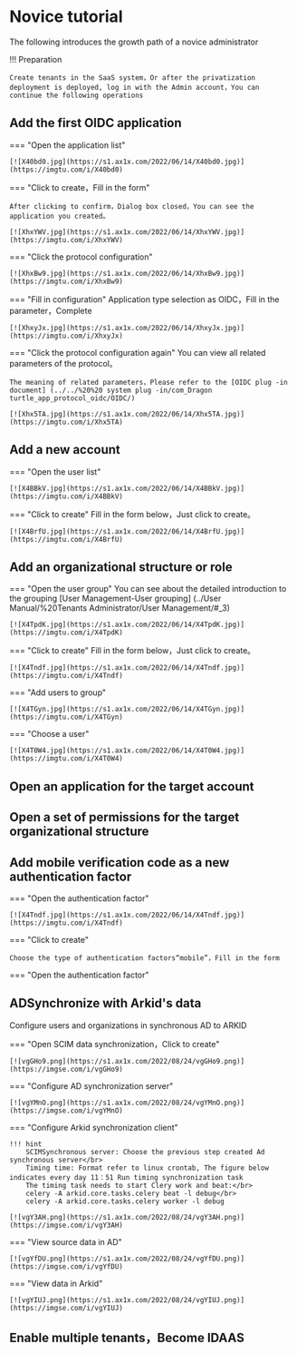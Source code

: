 # Novice tutorial

The following introduces the growth path of a novice administrator

!!! Preparation

    Create tenants in the SaaS system，Or after the privatization deployment is deployed, log in with the Admin account，You can continue the following operations
## Add the first OIDC application

=== "Open the application list"

    [![X40bd0.jpg](https://s1.ax1x.com/2022/06/14/X40bd0.jpg)](https://imgtu.com/i/X40bd0)

=== "Click to create，Fill in the form"

    After clicking to confirm，Dialog box closed，You can see the application you created。

    [![XhxYWV.jpg](https://s1.ax1x.com/2022/06/14/XhxYWV.jpg)](https://imgtu.com/i/XhxYWV)

=== "Click the protocol configuration"

    [![XhxBw9.jpg](https://s1.ax1x.com/2022/06/14/XhxBw9.jpg)](https://imgtu.com/i/XhxBw9)

=== "Fill in configuration"
    Application type selection as OIDC，Fill in the parameter，Complete

    [![XhxyJx.jpg](https://s1.ax1x.com/2022/06/14/XhxyJx.jpg)](https://imgtu.com/i/XhxyJx)

=== "Click the protocol configuration again"
    You can view all related parameters of the protocol。
    
    The meaning of related parameters，Please refer to the [OIDC plug -in document] (../../%20%20 system plug -in/com_Dragon turtle_app_protocol_oidc/OIDC/)

    [![Xhx5TA.jpg](https://s1.ax1x.com/2022/06/14/Xhx5TA.jpg)](https://imgtu.com/i/Xhx5TA)



## Add a new account
=== "Open the user list"

    [![X4BBkV.jpg](https://s1.ax1x.com/2022/06/14/X4BBkV.jpg)](https://imgtu.com/i/X4BBkV)

=== "Click to create"
    Fill in the form below，Just click to create。

    [![X4BrfU.jpg](https://s1.ax1x.com/2022/06/14/X4BrfU.jpg)](https://imgtu.com/i/X4BrfU)




## Add an organizational structure or role

=== "Open the user group"
    You can see about the detailed introduction to the grouping [User Management-User grouping] (../User Manual/%20Tenants Administrator/User Management/#_3)

    [![X4TpdK.jpg](https://s1.ax1x.com/2022/06/14/X4TpdK.jpg)](https://imgtu.com/i/X4TpdK)

=== "Click to create"
    Fill in the form below，Just click to create。

    [![X4Tndf.jpg](https://s1.ax1x.com/2022/06/14/X4Tndf.jpg)](https://imgtu.com/i/X4Tndf)

=== "Add users to group"

    [![X4TGyn.jpg](https://s1.ax1x.com/2022/06/14/X4TGyn.jpg)](https://imgtu.com/i/X4TGyn)

=== "Choose a user"

    [![X4T0W4.jpg](https://s1.ax1x.com/2022/06/14/X4T0W4.jpg)](https://imgtu.com/i/X4T0W4)

## Open an application for the target account


## Open a set of permissions for the target organizational structure
## Add mobile verification code as a new authentication factor

=== "Open the authentication factor"

    [![X4Tndf.jpg](https://s1.ax1x.com/2022/06/14/X4Tndf.jpg)](https://imgtu.com/i/X4Tndf)

=== "Click to create"

    Choose the type of authentication factors“mobile”，Fill in the form


=== "Open the authentication factor"


## ADSynchronize with Arkid's data

Configure users and organizations in synchronous AD to ARKID

=== "Open SCIM data synchronization，Click to create"

    [![vgGHo9.png](https://s1.ax1x.com/2022/08/24/vgGHo9.png)](https://imgse.com/i/vgGHo9)

=== "Configure AD synchronization server"

    [![vgYMnO.png](https://s1.ax1x.com/2022/08/24/vgYMnO.png)](https://imgse.com/i/vgYMnO)

=== "Configure Arkid synchronization client"

    !!! hint
        SCIMSynchronous server: Choose the previous step created Ad synchronous server</br>
        Timing time: Format refer to linux crontab, The figure below indicates every day 11：51 Run timing synchronization task
        The timing task needs to start Clery work and beat:</br>
        celery -A arkid.core.tasks.celery beat -l debug</br>
        celery -A arkid.core.tasks.celery worker -l debug

    [![vgY3AH.png](https://s1.ax1x.com/2022/08/24/vgY3AH.png)](https://imgse.com/i/vgY3AH)

=== "View source data in AD"
    
    [![vgYfDU.png](https://s1.ax1x.com/2022/08/24/vgYfDU.png)](https://imgse.com/i/vgYfDU)

=== "View data in Arkid"
    
    [![vgYIUJ.png](https://s1.ax1x.com/2022/08/24/vgYIUJ.png)](https://imgse.com/i/vgYIUJ)

## Enable multiple tenants，Become IDAAS
